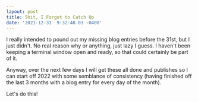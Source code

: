```yaml
--- 
layout: post 
title: Shit, I Forgot to Catch Up 
date: '2021-12-31  9:32:48.03 -0400' 
--- 
```

I really intended to pound out my missing blog entries before the 31st, but I just didn't. No real reason why or 
anything, just lazy I guess. I haven't been keeping a terminal window open and ready, so that could certainly be 
part of it. 

Anyway, over the next few days I will get these all done and publishes so I can start off 2022 with some 
semblance of consistency (having finished off the last 3 months with a blog entry for every day of the month).

Let's do this!
